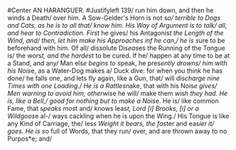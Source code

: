 #Center AN HARANGUER. #Justifyleft 139/
run him down, and then he winds a Death/
over him. A Sow-Gelder's Horn is not s*o/
terrible to Dogs and Cats, as he is to all that/
know him. His Way of Argument is to talk/
all, and hear to Contradiction. Firs*t he gives/
his Antagonis*t the Length of the Wind, and/
then, let him make his Approaches inf he can,/
he is s*ure to be beforehand with him. Of all/
dis*s*olute Dis*eas*es the Running of the Tongue is/
the wors*t, and the hardes*t to be cured. If he/
happen at any time to be at a Stand, and any/
Man els*e begins to s*peak, he pres*ently drowns/
him with his Nois*e, as a Water-Dog makes a/
Duck dive: for when you think he has done/
he falls one, and lets fly again, like a Gun, that/
will dis*charge nine Times with one Loading./
He is a Rattles*nake, that with his Nois*e gives/
Men warning to avoid him, otherwis*e he will/
make them wis*h they had. He is, like a Bell,/
good for nothing but to make a Nois*e. He is/
like common Fame, that s*peaks mos*t and/
knows leas*t, Lord [i] Brooks, [i] or a Wildgoos*e al-/
ways cackling when he is upon the Wing./
His Tongue is like any Kind of Carriage, the/
les*s Weight it bears, the fas*ter and eas*ier it/
goes. He is s*o full of Words, that they run/
over, and are thrown away to no Purpos*e; and/
